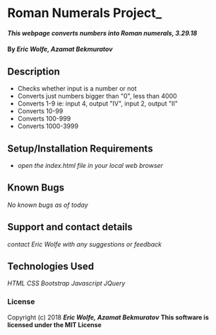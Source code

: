 # Roman Numerals Project_

#### _This webpage converts numbers into Roman numerals, 3.29.18_

#### By _**Eric Wolfe**, **Azamat Bekmuratov**_

## Description

* Checks whether input is a number or not
* Converts just numbers bigger than "0", less than 4000
* Converts 1-9 ie: input 4, output "IV", input 2, output "II"
* Converts 10-99
* Converts 100-999
* Converts 1000-3999

## Setup/Installation Requirements

* _open the index.html file in your local web browser_

## Known Bugs

_No known bugs as of today_

## Support and contact details

_contact Eric Wolfe with any suggestions or feedback_

## Technologies Used

_HTML_
_CSS_
_Bootstrap_
_Javascript_
_JQuery_

### License

Copyright (c) 2018 _**Eric Wolfe, Azamat Bekmuratov**_
**This software is licensed under the MIT License**
